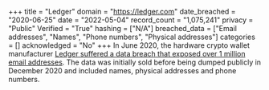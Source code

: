 +++
title = "Ledger"
domain = "https://ledger.com"
date_breached = "2020-06-25"
date = "2022-05-04"
record_count = "1,075,241"
privacy = "Public"
Verified = "True"
hashing = ["N/A"]
breached_data = ["Email addresses", "Names", "Phone numbers", "Physical addresses"]
categories = []
acknowledged = "No"
+++
In June 2020, the hardware crypto wallet manufacturer <a href="https://www.ledger.com/addressing-the-july-2020-e-commerce-and-marketing-data-breach" target="_blank" rel="noopener">Ledger suffered a data breach that exposed over 1 million email addresses</a>. The data was initially sold before being dumped publicly in December 2020 and included names, physical addresses and phone numbers. 
